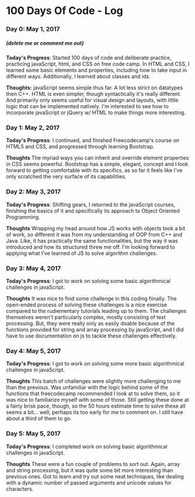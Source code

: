# 100 Days Of Code - Log

### Day 0: May 1, 2017
##### (delete me or comment me out)

**Today's Progress**: Started 100 days of code and deliberate practice, practicing javaScript, html, and CSS on free code camp.
In HTML and CSS, I learned some basic elements and properties, including how to take input in different ways. Additionally, I learned about classes and ids. 

**Thoughts:** javaScript seems simple thus far. A lot less strict on datatypes then C++. HTML is even simpler, though syntactically it's really different. And primarily only seems useful for visual design and layouts, with little logic that can be implemented natively. I'm interested to see how to incorporate javaScript or jQuery w/ HTML to make things more interesting.


### Day 1: May 2, 2017

**Today's Progress**: I continued, and finished Freecodecamp's course on HTML5 and CSS, and progressed through learning Bootstrap.

**Thoughts** The myriad ways you can inherit and override element properties in CSS seems powerful. Bootstrap has a simple, elegant, concept and I look forward to getting comfortable with its specifics, as so far it feels like I've only scratched the very surface of its capabilities.

### Day 2: May 3, 2017

**Today's Progress**: Shifting gears, I returned to the javaScript courses, finishing the basics of it and specifically its approach to Object Oriented Programming.

**Thoughts** Wrapping my head around how JS works with objects took a bit of work, so different it was from my understanding of OOP from C++ and Java. Like, it has practically the same functionalities, but the way it was introduced and how its structured threw me off. I'm looking forward to applying what I've learned of JS to solve algorithm challenges.

### Day 3: May 4, 2017

**Today's Progress**: I got to work on solving some basic algorithmical challenges in javaScript.

**Thoughts** It was nice to find some challenge in this coding fiinally. The open-ended process of solving these challenges is a nice exercise compared to the rudiementary tutorials leading up to them. The challenges themselves weren't particularly complex, mostly consisting of text processing. But, they were really only as easily doable because of the functions provided for string and array processing by javaScript, and I did have to use documentation on js to tackle these challenges effectively.

### Day 4: May 5, 2017

**Today's Progress**: I got to work on solving some more basic algorithmical challenges in javaScript.

**Thoughts** This batch of challenges were slightly more challenging to me than the previous. Was unfamiliar with the logic behind some of the functions that freecodecamp recommended I look at to solve them, so it was nice to familiarize myself with some of those. Still getting these done at a fairly brisk pace, though, so the 50 hours estimate time to solve these all seems a bit... well, perhaps its too early for me to comment on. I still have about a third of them to go.

### Day 5: May 5, 2017

**Today's Progress**: I completed work on solving basic algorithmical challenges in javaScript.

**Thoughts** These were a fun couple of problems to sort out. Again, array and string processing, but it was quite some bit more interesting than previous ones. Got to learn and try out some neat techniques, like dealing with a dynamic number of passed arguments and unicode values for characters.
